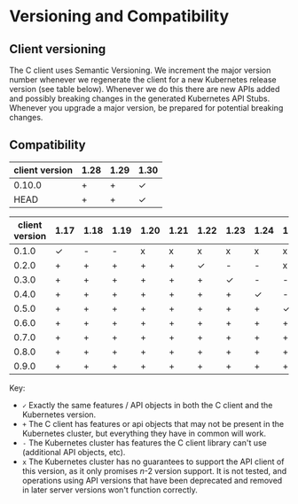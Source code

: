 # Versioning and Compatibility

## Client versioning

The C client uses Semantic Versioning. We increment the major version number whenever we regenerate the client for a new Kubernetes release version (see table below). Whenever we do this there are new APIs added and possibly breaking changes in the generated Kubernetes API Stubs. Whenever you upgrade a major version, be prepared for potential breaking changes.

## Compatibility

|  client version  |  1.28    |  1.29    |  1.30     |
|------------------|----------|----------|-----------|
|  0.10.0          |  +       |  +       |  ✓        |
|  HEAD            |  +       |  +       |  ✓        |

|  client version  |  1.17     |  1.18    |  1.19    |  1.20    |  1.21    |  1.22    |  1.23    |  1.24    |  1.25    |  1.26    |  1.27    |  1.28    |  1.29    |  1.30    |
|------------------|-----------|----------|----------|----------|----------|----------|----------|----------|----------|----------|----------|----------|----------|----------|
|  0.1.0           |  ✓        |  -       |  -       |  x       |  x       |  x       |  x       |  x       |  x       |  x       |  x       |  x       |  x       |  x       |
|  0.2.0           |  +        |  +       |  +       |  +       |  +       |  ✓       |  -       |  -       |  x       |  x       |  x       |  x       |  x       |  x       |
|  0.3.0           |  +        |  +       |  +       |  +       |  +       |  +       |  ✓       |  -       |  -       |  x       |  x       |  x       |  x       |  x       |
|  0.4.0           |  +        |  +       |  +       |  +       |  +       |  +       |  +       |  ✓       |  -       |  -       |  x       |  x       |  x       |  x       |
|  0.5.0           |  +        |  +       |  +       |  +       |  +       |  +       |  +       |  +       |  ✓       |  -       |  -       |  x       |  x       |  x       |
|  0.6.0           |  +        |  +       |  +       |  +       |  +       |  +       |  +       |  +       |  +       |  ✓       |  -       |  -       |  x       |  x       |
|  0.7.0           |  +        |  +       |  +       |  +       |  +       |  +       |  +       |  +       |  +       |  +       |  ✓       |  -       |  -       |  x       |
|  0.8.0           |  +        |  +       |  +       |  +       |  +       |  +       |  +       |  +       |  +       |  +       |  +       |  ✓       |  -       |  -       |
|  0.9.0           |  +        |  +       |  +       |  +       |  +       |  +       |  +       |  +       |  +       |  +       |  +       |  +       |  ✓       |  -       |

Key:

* `✓` Exactly the same features / API objects in both the C client and the Kubernetes
  version.
* `+` The C client has features or api objects that may not be present in the
  Kubernetes cluster, but everything they have in common will work.
* `-` The Kubernetes cluster has features the C client library can't use
  (additional API objects, etc).
* `x` The Kubernetes cluster has no guarantees to support the API client of
  this version, as it only promises _n_-2 version support. It is not tested,
  and operations using API versions that have been deprecated and removed in
  later server versions won't function correctly.

